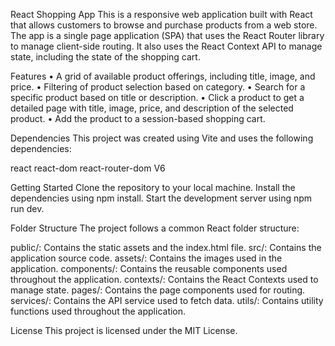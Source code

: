 React Shopping App
This is a responsive web application built with React that allows customers to browse and purchase products from a web store. The app is a single page application (SPA) that uses the React Router library to manage client-side routing. It also uses the React Context API to manage state, including the state of the shopping cart.

Features
• A grid of available product offerings, including title, image, and price.
• Filtering of product selection based on category.
• Search for a specific product based on title or description.
• Click a product to get a detailed page with title, image, price, and description of the selected product.
• Add the product to a session-based shopping cart.

Dependencies
This project was created using Vite and uses the following dependencies:

react
react-dom
react-router-dom V6

Getting Started
Clone the repository to your local machine.
Install the dependencies using npm install.
Start the development server using npm run dev.

Folder Structure
The project follows a common React folder structure:

public/: Contains the static assets and the index.html file.
src/: Contains the application source code.
assets/: Contains the images used in the application.
components/: Contains the reusable components used throughout the application.
contexts/: Contains the React Contexts used to manage state.
pages/: Contains the page components used for routing.
services/: Contains the API service used to fetch data.
utils/: Contains utility functions used throughout the application.

License
This project is licensed under the MIT License.
